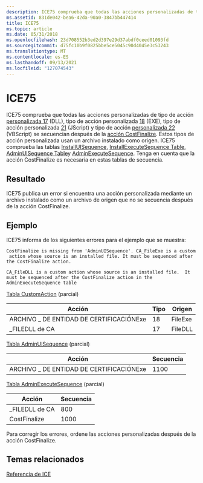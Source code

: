 ```yaml
---
description: ICE75 comprueba que todas las acciones personalizadas de tipo de acción personalizada 17 (DLL), tipo de acción personalizada 18 (EXE), tipo de acción personalizada 21 (JScript) y tipo de acción personalizada 22 (VBScript) se secuencian después de la acción CostFinalize.
ms.assetid: 831de042-bea6-42da-90a0-3847bb447414
title: ICE75
ms.topic: article
ms.date: 05/31/2018
ms.openlocfilehash: 23d708552b3ed2d397e29d37abdf0ceed01093fd
ms.sourcegitcommit: d75fc10b9f0825bbe5ce5045c90d4045e3c53243
ms.translationtype: MT
ms.contentlocale: es-ES
ms.lasthandoff: 09/13/2021
ms.locfileid: "127074543"
---
```

# <a name="ice75"></a>ICE75

ICE75 comprueba que todas las acciones personalizadas de tipo de acción [personalizada 17](custom-action-type-17.md) (DLL), tipo de acción personalizada [18](custom-action-type-18.md) (EXE), tipo de acción personalizada [21](custom-action-type-21.md) (JScript) y tipo de acción [personalizada 22](custom-action-type-22.md) (VBScript) se secuencian después de la [acción CostFinalize](costfinalize-action.md). Estos tipos de acción personalizada usan un archivo instalado como origen. ICE75 comprueba las tablas [InstallUISequence,](installuisequence-table.md) [InstallExecuteSequence Table,](installexecutesequence-table.md) [AdminUISequence Table](adminuisequence-table.md)y [AdminExecuteSequence](adminexecutesequence-table.md). Tenga en cuenta que la acción CostFinalize es necesaria en estas tablas de secuencia.

## <a name="result"></a>Resultado

ICE75 publica un error si encuentra una acción personalizada mediante un archivo instalado como un archivo de origen que no se secuencia después de la acción CostFinalize.

## <a name="example"></a>Ejemplo

ICE75 informa de los siguientes errores para el ejemplo que se muestra:

``` syntax
CostFinalize is missing from 'AdminUISequence'. CA_FileExe is a custom
 action whose source is an installed file. It must be sequenced after 
the CostFinalize action.
 
CA_FileDLL is a custom action whose source is an installed file.  It 
must be sequenced after the CostFinalize action in the 
AdminExecuteSequence table
```

[Tabla CustomAction](customaction-table.md) (parcial)



| Acción      | Tipo | Origen  |
|-------------|------|---------|
| ARCHIVO \_ DE ENTIDAD DE CERTIFICACIÓNExe | 18   | FileExe |
| \_FILEDLL de CA | 17   | FileDLL |



 

[Tabla AdminUISequence](adminuisequence-table.md) (parcial)



| Acción      | Secuencia |
|-------------|----------|
| ARCHIVO \_ DE ENTIDAD DE CERTIFICACIÓNExe | 1100     |



 

[Tabla AdminExecuteSequence](adminexecutesequence-table.md) (parcial)



| Acción       | Secuencia |
|--------------|----------|
| \_FILEDLL de CA  | 800      |
| CostFinalize | 1000     |



 

Para corregir los errores, ordene las acciones personalizadas después de la acción CostFinalize.

## <a name="related-topics"></a>Temas relacionados

<dl> <dt>

[Referencia de ICE](ice-reference.md)
</dt> </dl>

 

 



